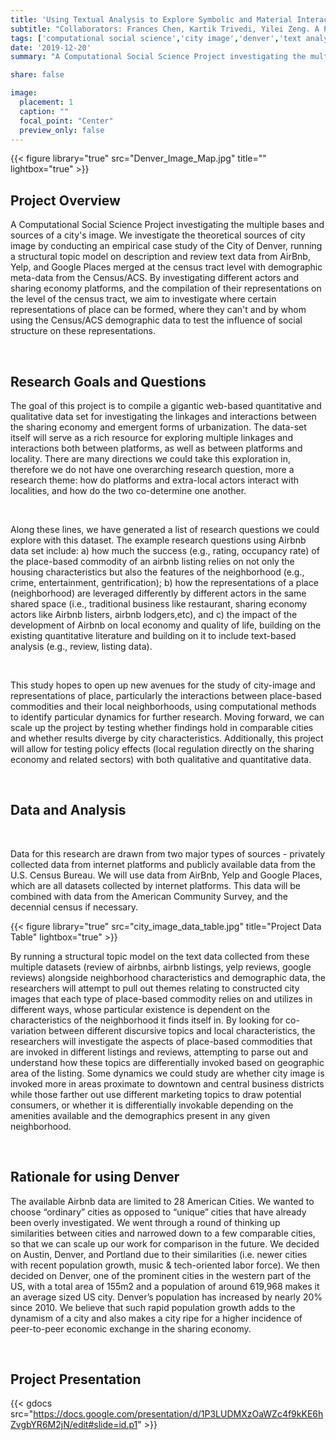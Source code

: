 ```yaml
---
title: 'Using Textual Analysis to Explore Symbolic and Material Interactions between the Sharing Economy and Urban Space in Denver, CO'
subtitle: "Collaborators: Frances Chen, Kartik Trivedi, Yilei Zeng. A Product of SICSS (Summer Institute in Computational Social Science) 2019 - Boston. Supported by a SICSS 2019, Russel Sage Foundation, Seedling Grant."
tags: ['computational social science','city image','denver','text analysis', 'yelp','airbnb','google places','sharing economy','census data','topic modelling','SICSS']
date: '2019-12-20'
summary: "A Computational Social Science Project investigating the multiple bases and sources of a city's image. We investigate the theoretical sources of city image by conducting an empirical case study of the City of Denver, running a structural topic model on description and review text data from AirBnb, Yelp, and Google Places merged at the census tract level with demographic meta-data from the Census/ACS. By investigating different actors and sharing economy platforms, and the compilation of their representations on the level of the census tract, we aim to investigate where certain representations of place can be formed and where they can't, and by whom, using the Census/ACS demographic data to test the influence of social structure on these representations."

share: false

image: 
  placement: 1
  caption: ""
  focal_point: "Center"
  preview_only: false
---
```

{{< figure library="true" src="Denver_Image_Map.jpg" title="" lightbox="true" >}}
<h2> Project Overview </h2>
<p>
A Computational Social Science Project investigating the multiple bases and sources of a city's image. We investigate the theoretical sources of city image by conducting an empirical case study of the City of Denver, running a structural topic model on description and review text data from AirBnb, Yelp, and Google Places merged at the census tract level with demographic meta-data from the Census/ACS. By investigating different actors and sharing economy platforms, and the compilation of their representations on the level of the census tract, we aim to investigate where certain representations of place can be formed, where they can't and by whom using the Census/ACS demographic data to test the influence of social structure on these representations.
</p>
<br/>
<h2>Research Goals and Questions</h2>
<p>
The goal of this project is to compile a gigantic web-based quantitative and qualitative data set for investigating the linkages and interactions between the sharing economy and emergent forms of urbanization. The data-set itself will serve as a rich resource for exploring multiple linkages and interactions both between platforms, as well as between platforms and locality. There are many directions we could take this exploration in, therefore we do not have one overarching research question, more a research theme: how do platforms and extra-local actors interact with localities, and how do the two co-determine one another.
</p>
<br/>
<p>
Along these lines, we have generated a list of research questions we could explore with this dataset. The example research questions using Airbnb data set include: a) how much the success (e.g., rating, occupancy rate) of the place-based commodity of an airbnb listing relies on not only the housing characteristics but also the features of the neighborhood (e.g., crime, entertainment, gentrification); b) how the representations of a place (neighborhood) are leveraged differently by different actors in the same shared space (i.e., traditional business like restaurant, sharing economy actors like Airbnb listers, airbnb lodgers,etc), and c) the impact of the development of Airbnb on local economy and quality of life, building on the existing quantitative literature and building on it to include text-based analysis (e.g., review, listing data).
</p>
<br/>
<p>
This study hopes to open up new avenues for the study of city-image and representations of place, particularly the interactions between place-based commodities and their local neighborhoods, using computational methods to identify particular dynamics for further research. Moving forward, we can scale up the project by testing whether findings hold in comparable cities and whether results diverge by city characteristics. Additionally, this project will allow for testing policy effects (local regulation directly on the sharing economy and related sectors) with both qualitative and quantitative data.
</p>
<br/>
<h2>Data and Analysis</h2>
<br/>
<p>
Data for this research are drawn from two major types of sources - privately collected data from internet platforms and publicly available data from the U.S. Census Bureau. We will use data from AirBnb, Yelp and Google Places, which are all datasets collected by internet platforms. This data will be combined with data from the American Community Survey, and the decennial census if necessary.
</p>
{{< figure library="true" src="city_image_data_table.jpg" title="Project Data Table" lightbox="true" >}}
<br/>
<p>
By running a structural topic model on the text data collected from these multiple datasets (review of airbnbs, airbnb listings, yelp reviews, google reviews) alongside neighborhood characteristics and demographic data, the researchers will attempt to pull out themes relating to constructed city images that each type of place-based commodity relies on and utilizes in different ways, whose particular existence is dependent on the characteristics of the neighborhood it finds itself in. By looking for co-variation between different discursive topics and local characteristics, the researchers will investigate the aspects of place-based commodities that are invoked in different listings and reviews, attempting to parse out and understand how these topics are differentially invoked based on geographic area of the listing. Some dynamics we could study are whether city image is invoked more in areas proximate to downtown and central business districts while those farther out use different marketing topics to draw potential consumers, or whether it is differentially invokable depending on the amenities available and the demographics present in any given neighborhood.
</p>
<br/>
<h2>Rationale for using Denver</h2>
<p>
The available Airbnb data are limited to 28 American Cities. We wanted to choose “ordinary” cities as opposed to “unique” cities that have already been overly investigated. We went through a round of thinking up similarities between cities and narrowed down to a few comparable cities, so that we can scale up our work for comparison in the future. We decided on Austin, Denver, and Portland due to their similarities (i.e. newer cities with recent population growth, music & tech-oriented labor force). We then decided on Denver, one of the prominent cities in the western part of the US, with a total area of 155m2 and a population of around 619,968 makes it an average sized US city. Denver’s population has increased by nearly 20% since 2010. We believe that such rapid population growth adds to the dynamism of a city and also makes a city ripe for a higher incidence of peer-to-peer economic exchange in the sharing economy.
</p>
<br/>
<h2>Project Presentation</h2>

{{< gdocs src="https://docs.google.com/presentation/d/1P3LUDMXzOaWZc4f9kKE6hZvgbYR6M2jN/edit#slide=id.p1" >}}
